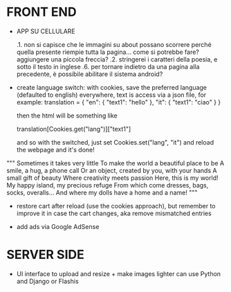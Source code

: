 # FRONT END

- APP SU CELLULARE

  .1. non si capisce che le immagini su about possano scorrere perché quella presente riempie tutta la pagina... come si potrebbe fare? aggiungere una piccola freccia?
  .2. stringerei i caratteri della poesia, e sotto il testo in inglese
  .6. per tornare indietro da una pagina alla precedente, è possibile abilitare il sistema android?

- create language switch:
  with cookies, save the preferred language (defaulted to english)
  everywhere, text is access via a json file, for example:
  translation = {
  "en": {
  "text1": "hello"
  },
  "it": {
  "text1": "ciao"
  }
  }

  then the html will be something like

  translation[Cookies.get("lang")]["text1"]

  and so with the switched, just set
  Cookies.set("lang", "it") and reload the webpage and it's done!

"""
Sometimes it takes very little
To make the world a beautiful place to be
A smile, a hug, a phone call
Or an object, created by you, with your hands
A small gift of beauty
Where creativity meets passion
Here, this is my world!
My happy island, my precious refuge
From which come dresses, bags, socks, overalls...
And where my dolls have a home and a name!
"""

- restore cart after reload (use the cookies approach), but remember to improve it in case the cart changes, aka remove mismatched entries

- add ads via Google AdSense

# SERVER SIDE

- UI interface to upload and resize + make images lighter
  can use Python and Django or Flashis
